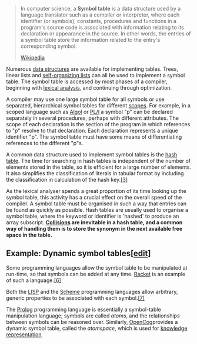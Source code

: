 > In computer science, a **Symbol table** is a data structure used by a language translator such as a compiler or interpreter, where each identifier (or symbols), constants, procedures and functions in a program's source code is associated with information relating to its declaration or appearance in the source. In other words, the entries of a symbol table store the information related to the entry's corresponding symbol.
>
> [Wikipedia](https://en.wikipedia.org/wiki/Symbol%20table)

Numerous [data structures](https://en.wikipedia.org/wiki/Data_structure "Data structure") are available for implementing tables. Trees, linear lists and [self-organizing lists](https://en.wikipedia.org/wiki/Self-organizing_list "Self-organizing list") can all be used to implement a symbol table. The symbol table is accessed by most phases of a compiler, beginning with [lexical analysis](https://en.wikipedia.org/wiki/Lexical_analysis "Lexical analysis"), and continuing through optimization.

A compiler may use one large symbol table for all symbols or use separated, hierarchical symbol tables for different [scopes](https://en.wikipedia.org/wiki/Scope_(programming) "Scope (programming)"). For example, in a scoped language such as [Algol](https://en.wikipedia.org/wiki/ALGOL "ALGOL") or [PL/I](https://en.wikipedia.org/wiki/PL/I "PL/I") a symbol "p" can be declared separately in several procedures, perhaps with different attributes. The scope of each declaration is the section of the program in which references to "p" resolve to that declaration. Each declaration represents a unique identifier "p". The symbol table must have some means of differentiating references to the different "p"s.

A common data structure used to implement symbol tables is the [hash table](https://en.wikipedia.org/wiki/Hash_table "Hash table"). The time for searching in hash tables is independent of the number of elements stored in the table, so it is efficient for a large number of elements. It also simplifies the classification of literals in tabular format by including the classification in calculation of the hash key.[[3]](https://en.wikipedia.org/wiki/Symbol_table#cite_note-FOOTNOTECopperTorczon2011254-3)

As the lexical analyser spends a great proportion of its time looking up the symbol table, this activity has a crucial effect on the overall speed of the compiler. A symbol table must be organised in such a way that entries can be found as quickly as possible. Hash tables are usually used to organise a symbol table, where the keyword or identifier is 'hashed' to produce an array subscript. **[Collisions](https://en.wikipedia.org/wiki/Hash_collision "Hash collision") are inevitable in a hash table, and a common way of handling them is to store the synonym in the next available free space in the table.**

## Example: Dynamic symbol tables[[edit](https://en.wikipedia.org/w/index.php?title=Symbol_table&action=edit&section=8 "Edit section: Example: Dynamic symbol tables")]

Some programming languages allow the symbol table to be manipulated at run-time, so that symbols can be added at any time. [Racket](https://en.wikipedia.org/wiki/Racket_(programming_language) "Racket (programming language)") is an example of such a language.[[6]](https://en.wikipedia.org/wiki/Symbol_table#cite_note-6)

Both the [LISP](https://en.wikipedia.org/wiki/LISP "LISP") and the [Scheme](https://en.wikipedia.org/wiki/Scheme_(programming_language) "Scheme (programming language)") programming languages allow arbitrary, generic properties to be associated with each symbol.[[7]](https://en.wikipedia.org/wiki/Symbol_table#cite_note-7)

The [Prolog](https://en.wikipedia.org/wiki/Prolog "Prolog") programming language is essentially a symbol-table manipulation language; symbols are called _atoms_, and the relationships between symbols can be reasoned over. Similarly, [OpenCog](https://en.wikipedia.org/wiki/OpenCog "OpenCog")provides a dynamic symbol table, called the _atomspace_, which is used for [knowledge representation](https://en.wikipedia.org/wiki/Knowledge_representation "Knowledge representation").